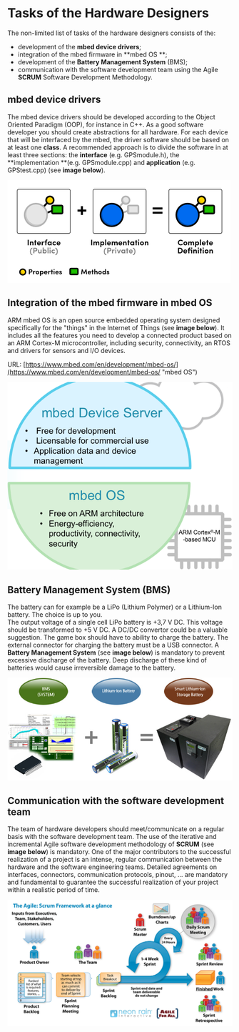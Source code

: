 # Tasks of the Hardware Designers

The non-limited list of tasks of the hardware designers consists of the:

* development of the **mbed device drivers**;
* integration of the mbed firmware in **mbed OS **;
* development of the **Battery Management System** \(BMS\);
* communication with the software development team using the Agile **SCRUM** Software Development Methodology.

## mbed device drivers

The mbed device drivers should be developed according to the Object Oriented Paradigm \(OOP\), for instance in C++. As a good software developer you should create abstractions for all hardware. For each device that will be interfaced by the mbed, the driver software should be based on at least one **class**. A recommended approach is to divide the software in at least three sections: the **interface** \(e.g. GPSmodule.h\), the **implementation **\(e.g. GPSmodule.cpp\) and **application** \(e.g. GPStest.cpp\) \(see **image below**\).

![OOP Interface/Implementation approach](/assets/OOP.png)

## Integration of the mbed firmware in mbed OS

ARM mbed OS is an open source embedded operating system designed specifically for the "things" in the Internet of Things \(see **image below**\). It includes all the features you need to develop a connected product based on an ARM Cortex-M microcontroller, including security, connectivity, an RTOS and drivers for sensors and I/O devices.

URL: [https://www.mbed.com/en/development/mbed-os/](https://www.mbed.com/en/development/mbed-os/ "mbed OS")

![mbed OS](/assets/mbed_os_server.png)

## Battery Management System \(BMS\)

The battery can for example be a LiPo \(Lithium Polymer\) or a Lithium-Ion battery. The choice is up to you.  
The output voltage of a single cell LiPo battery is +3,7 V DC. This voltage should be transformed to +5 V DC. A DC/DC convertor could be a valuable suggestion. The game box should have to ability to charge the battery. The external connector for charging the battery must be a USB connector. A **Battery Management System** \(see **image below**\) is mandatory to prevent excessive discharge of the battery. Deep discharge of these kind of batteries would cause irreversible damage to the battery.

![Lithium-Ion Battery Management System](/assets/BMS2.jpg)

## Communication with the software development team

The team of hardware developers should meet/communicate on a regular basis with the software development team. The use of the iterative and incremental Agile software development methodology of **SCRUM** \(see **image below**\) is mandatory. One of the major contributors to the successful realization of a project is an intense, regular communication between the hardware and the software engineering teams. Detailed agreements on interfaces, connectors, communication protocols, pinout, ... are mandatory and fundamental to guarantee the successful realization of your project within a realistic period of time.

![the Agile SCRUM Methodology of software development](/assets/SCRUM.jpg)

